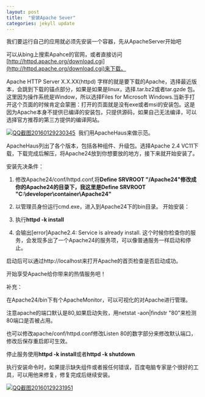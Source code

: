 ```yaml
---
layout: post
title:  "安装Apache Sever"
categories: jekyll update
---
```


我们要运行自己的应用就必须先安装一个容器，先从ApacheServer开始吧

可以从bing上搜索Apahce的官网，或者直接访问[http://httpd.apache.org/download.cgi](http://httpd.apache.org/download.cgi)来下载。

Apache HTTP Server X.X.XX(httpd) 字样的就是要下载的Apache，选择最近版本，会跳到下载的锚点部分，如果是如果是linux，选择.tar.bz2或者tar.gzde 包。这里因为操作系统是Window，所以选择Files for Microsoft Windows.当新手打开这个页面的时候肯定会蒙圈：打开的页面就是没有exe或者msi的安装包。这是因为Apache本身不提供已编译的安装包，只提供源码，如果自己无法编译，可以选择官方推荐的第三方提供的编译网站。

[![QQ截图20160129230345](http://echo.chenbitao.com/wp-content/uploads/2016/01/QQ截图20160129230345.png)](http://echo.chenbitao.com/wp-content/uploads/2016/01/QQ截图20160129230345.png)  我们用ApacheHaus来做示范。

ApacheHaus列出了各个版本，包括各种组件、升级包。选择Apache 2.4 VC11下载，下载完成后解压，将Apache24放到你想要放的地方，接下来就开始安装了。

安装先决条件：

1.  修改Apache24/conf/httpd.conf,将**Define SRVROOT "/Apache24"**修改成你的Apache24的目录下，我这里是**Define SRVROOT "C:\developer\container\Apache24"**
2.  以管理员身份运行cmd.exe，进入到Apache24下的bin目录。
开始安装：

1.  执行**httpd -k install**
2.  会输出[error]Apache2.4: Service is already install.
这个时候你检查你的服务，会发现多出了一个Apache24的服务项，可以像普通服务一样启动和停止。

启动后可以通过http://localhost来打开Apache的首页检查是否启动成功。

开始享受Apache给你带来的热情服务吧！

补充：

在Apache24/bin下有个ApacheMonitor，可以可视化的对Apache进行管理。

注意apache的端口默认是80,如果启动失败，用netstat -aon|findstr "80"来检测80端口是否被占用。

也可以修改apache/conf/httpd.conf修改Listen 80的数字部分来修改默认端口，修改后保存重启即可生效。

停止服务使用**httpd -k install**或者**httpd -k shutdown**

执行安装命令时，如果提示缺失组件或者报任何错误，百度电脑专家是个很好的工具，可以用他来修复，修复完成后继续安装。

[![QQ截图20160129231951](http://echo.chenbitao.com/wp-content/uploads/2016/01/QQ截图20160129231951.png)](http://echo.chenbitao.com/wp-content/uploads/2016/01/QQ截图20160129231951.png)

&nbsp;

&nbsp;

&nbsp;